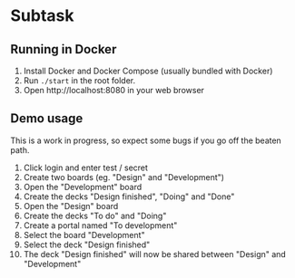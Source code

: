 # Subtask

## Running in Docker
1. Install Docker and Docker Compose (usually bundled with Docker)
2. Run `./start` in the root folder.
3. Open http://localhost:8080 in your web browser

## Demo usage
This is a work in progress, so expect some bugs if you go off the beaten path.

1. Click login and enter test / secret
2. Create two boards (eg. "Design" and "Development")
3. Open the "Development" board
4. Create the decks "Design finished", "Doing" and "Done"
5. Open the "Design" board
6. Create the decks "To do" and "Doing"
7. Create a portal named "To development"
  1. Select the board "Development"
  2. Select the deck "Design finished"
8. The deck "Design finished" will now be shared between "Design" and "Development"
